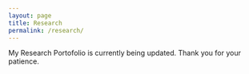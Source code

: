 ```yaml
---
layout: page
title: Research
permalink: /research/
---
```


My Research Portofolio is currently being updated. Thank you for your patience.
